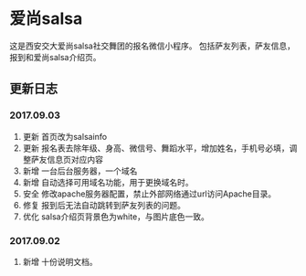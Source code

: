 # 爱尚salsa
这是西安交大爱尚salsa社交舞团的报名微信小程序。
包括萨友列表，萨友信息，报到和爱尚salsa介绍页。
## 更新日志
### 2017.09.03
1. 更新 首页改为salsainfo
2. 更新 报名表去除年级、身高、微信号、舞蹈水平，增加姓名，手机号必填，调整萨友信息页对应内容
3. 新增 一台后台服务器，一个域名
4. 新增 自动选择可用域名功能，用于更换域名时。
5. 安全 修改apache服务器配置，禁止外部网络通过url访问Apache目录。
6. 修复 报到后无法自动跳转到萨友列表的问题。
7. 优化 salsa介绍页背景色为white，与图片底色一致。
### 2017.09.02
1. 新增 十份说明文档。
